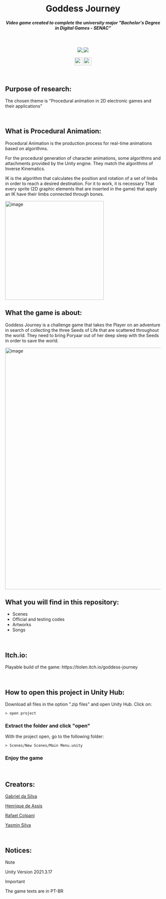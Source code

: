 <h1 align="center"> Goddess Journey </h1>

<h5 align="center">
  Video game created to complete the university major "Bachelor's Degree in Digital Games - SENAC"
</h5>

<br/>
<p align="center">
 <a href="https://skillicons.dev">
   <img src="https://skillicons.dev/icons?i=unity"/>
   <img src="https://skillicons.dev/icons?i=cs"/>
  </a>
</p>

<p align="center">
 <img height="25" src="http://img.shields.io/static/v1?label = STATUS & message = FINISHED %20  & color = green & style=for-the-badge"/> 
 <img height="25" src="http://img.shields.io/static/v1?label = ENGINE / PIPELINE & message = Unity %20 URP & color = lightgray & style=for-the-badge"/> 
</p>

<br/>
<h2 align="left"> Purpose of research:  </h2>
<p align="left">
The chosen theme is "Procedural animation in 2D electronic games and their applications" 
</p>

<br/>
<h2 align="left"> What is Procedural Animation: </h3>
<p align="left">
Procedural Animation is the production process for real-time animations based on algorithms.

For the procedural generation of character animations, 
some algorithms and attachments provided by the Unity engine. 
They match the algorithms of Inverse Kinematics.

IK is the algorithm that calculates the position and rotation of a set of 
limbs in order to reach a desired destination. For it to work, it is necessary
That every sprite (2D graphic elements that are inserted in the game) that apply an IK 
have their limbs connected through bones.
</p>

<img width="319" alt="image" src="https://github.com/RafaelColpani/TCC-Project/assets/82834305/1c4a77ef-264c-44f3-966e-383dcd099f04"> 

<br/>
<h2 align="left"> What the game is about: </h3>
<p align="left">
Goddess Journey is a challenge game that takes the Player on an adventure in search of collecting the three Seeds of Life that are scattered throughout the world.
They need to bring Poryaar out of her deep sleep with the Seeds in order to save the world.
</p>

<img width="780" alt="image" src= "https://github.com/RafaelColpani/TCC-Project/assets/82834305/01c54bbd-0971-436e-9c1f-87821a9140b2">

<br/>
<h2 align="left"> What you will find in this repository: </h2>

- Scenes
- Official and testing codes
- Artworks
- Songs

<br/>
<h2 align="left"> Itch.io: </h2>
<p align="left">
Playable build of the game: https://tiolen.itch.io/goddess-journey
</p>

<br/>
<h2 align="left"> How to open this project in Unity Hub: </h2>
<p align="left">
Download all files in the option ".zip files" and open Unity Hub. Click on:
</p>

```
> open project
```

<h3 align="left"> Extract the folder and click "open" </h3>
<p align="left">
With the project open, go to the following folder:
</p>

```
> Scenes/New Scenes/Main Menu.unity
```

<h3 align="left"> Enjoy the game </h3>

<br/>
<h2 align="left"> Creators: </h2>
<p align="left">
 <a>

  [Gabriel da Silva ](https://github.com/TioLen)
  
  [Henrique de Assis ](https://github.com/Henrique061)
   
  [Rafael Colpani ](https://github.com/RafaelColpani)
   
  [Yasmin Silva](https://github.com/yayamiho)
  
 </a>
</p>

<br/>
<h2 align="left"> Notices: </h2>

> [!NOTE]
> Unity Version 2021.3.17 

> [!IMPORTANT]
> The game texts are in PT-BR
